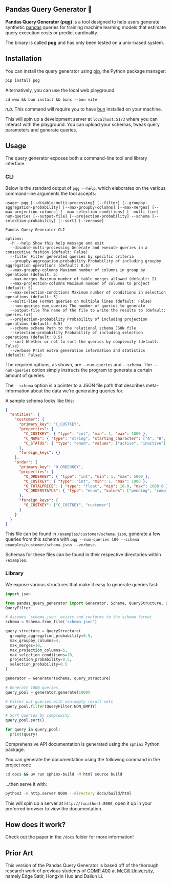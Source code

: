 ## Pandas Query Generator 🐼

**Pandas Query Generator (pqg)** is a tool designed to help users generate
synthetic [pandas](https://pandas.pydata.org/) queries for training machine
learning models that estimate query execution costs or predict cardinality.

The binary is called **pqg** and has only been tested on a unix-based system.

## Installation

You can install the query generator using [pip](https://pip.pypa.io/en/stable/installation/), the Python package manager:

```bash
pip install pqg
```

Alternatively, you can use the local web playground:

```
cd www && bun install && bunx --bun vite
```

*n.b.* This command will require you to have [bun](https://bun.sh/) installed on your machine.

This will spin up a development server at `localhost:5173` where you can interact with the playground.
You can upload your schemas, tweak query parameters and generate queries.

## Usage

The query generator exposes both a command-line tool and library interface.

### CLI

Below is the standard output of `pqg --help`, which elaborates on the various
command-line arguments the tool accepts:

```present uv run pqg --help
usage: pqg [--disable-multi-processing] [--filter] [--groupby-aggregation-probability] [--max-groupby-columns] [--max-merges] [--max-projection-columns] [--max-selection-conditions] [--multi-line] --num-queries [--output-file] [--projection-probability] --schema [--selection-probability] [--sort] [--verbose]

Pandas Query Generator CLI

options:
  -h --help Show this help message and exit
  --disable-multi-processing Generate and execute queries in a consecutive fashion (default: False)
  --filter Filter generated queries by specific criteria
  --groupby-aggregation-probability Probability of including groupby aggregation operations (default: 0.5)
  --max-groupby-columns Maximum number of columns in group by operations (default: 5)
  --max-merges Maximum number of table merges allowed (default: 2)
  --max-projection-columns Maximum number of columns to project (default: 5)
  --max-selection-conditions Maximum number of conditions in selection operations (default: 5)
  --multi-line Format queries on multiple lines (default: False)
  --num-queries num_queries The number of queries to generate
  --output-file The name of the file to write the results to (default: queries.txt)
  --projection-probability Probability of including projection operations (default: 0.5)
  --schema schema Path to the relational schema JSON file
  --selection-probability Probability of including selection operations (default: 0.5)
  --sort Whether or not to sort the queries by complexity (default: False)
  --verbose Print extra generation information and statistics (default: False)
```

The required options, as shown, are `--num-queries` and `--schema`. The
`--num-queries` option simply instructs the program to generate a certain amount
of queries.

The `--schema` option is a pointer to a JSON file path that describes
meta-information about the data we're generating queries for.

A sample schema looks like this:

```json
{
  "entities": {
    "customer": {
      "primary_key": "C_CUSTKEY",
      "properties": {
        "C_CUSTKEY": { "type": "int", "min": 1, "max": 1000 },
        "C_NAME": { "type": "string", "starting_character": ["A", "B", "C"] },
        "C_STATUS": { "type": "enum", "values": ["active", "inactive"] }
      },
      "foreign_keys": {}
    },
    "order": {
      "primary_key": "O_ORDERKEY",
      "properties": {
        "O_ORDERKEY": { "type": "int", "min": 1, "max": 5000 },
        "O_CUSTKEY": { "type": "int", "min": 1, "max": 1000 },
        "O_TOTALPRICE": { "type": "float", "min": 10.0, "max": 1000.0 },
        "O_ORDERSTATUS": { "type": "enum", "values": ["pending", "completed", "cancelled"] }
      },
      "foreign_keys": {
        "O_CUSTKEY": ["C_CUSTKEY", "customer"]
      }
    }
  }
}
```

This file can be found in `/examples/customer/schema.json`, generate a few
queries from this schema with `pqg --num-queries 100 --schema examples/customer/schema.json --verbose`.

Schemas for these files can be found in their respective directories within
`/examples`.

### Library

We expose various structures that make it easy to generate queries fast:

```python
import json

from pandas_query_generator import Generator, Schema, QueryStructure, QueryPool,
QueryFilter

# Assumes `schema.json` exists and conforms to the schema format
schema = Schema.from_file('schema.json')

query_structure = QueryStructure(
  groupby_aggregation_probability=0.5,
  max_groupby_columns=4,
  max_merges=10,
  max_projection_columns=5,
  max_selection_conditions=10,
  projection_probability=0.5,
  selection_probability=0.5
)

generator = Generator(schema, query_structure)

# Generate 1000 queries
query_pool = generator.generate(1000)

# Filter out queries with non-empty result sets
query_pool.filter(QueryFilter.NON_EMPTY)

# Sort queries by complexity
query_pool.sort()

for query in query_pool:
  print(query)
```

Comprehensive API documentation is generated using the `sphinx` Python package.

You can generate the documentation using the following command in the project
root:

```bash
cd docs && uv run sphinx-build -M html source build
```

...then serve it with:

```bash
python3 -m http.server 8000 --directory docs/build/html
```

This will spin up a server at `http://localhost:8000`, open it up in your
preferred browser to view the documentation.

## How does it work?

Check out the paper in the `/docs` folder for more information!

## Prior Art

This version of the Pandas Query Generator is based off of the thorough research
work of previous students of
[COMP 400](https://www.mcgill.ca/study/2023-2024/courses/comp-400) at
[McGill University](https://www.mcgill.ca/), namely Edge Satir, Hongxin Huo and
Dailun Li.
